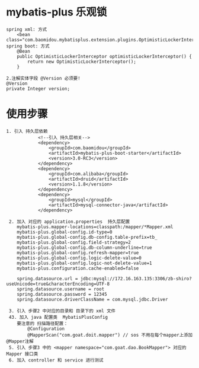 # mybatis-plus  乐观锁
    spring xml: 方式
        <bean class="com.baomidou.mybatisplus.extension.plugins.OptimisticLockerInterceptor"/>
    spring boot: 方式
        @Bean
        public OptimisticLockerInterceptor optimisticLockerInterceptor() {
            return new OptimisticLockerInterceptor();
        }
        
    2.注解实体字段 @Version 必须要!
    @Version
    private Integer version;
    
    
    
#  使用步骤
    1. 引入 持久层依赖
                <!--引入 持久层相关-->
                <dependency>
                    <groupId>com.baomidou</groupId>
                    <artifactId>mybatis-plus-boot-starter</artifactId>
                    <version>3.0-RC3</version>
                </dependency>
                <dependency>
                    <groupId>com.alibaba</groupId>
                    <artifactId>druid</artifactId>
                    <version>1.1.8</version>
                </dependency>
                <dependency>
                    <groupId>mysql</groupId>
                    <artifactId>mysql-connector-java</artifactId>
                </dependency>
                
     2. 加入 对应的 application.properties  持久层配置
        mybatis-plus.mapper-locations=classpath:/mapper/*Mapper.xml
        mybatis-plus.global-config.id-type=0
        mybatis-plus.global-config.db-config.table-prefix=tb_
        mybatis-plus.global-config.field-strategy=2
        mybatis-plus.global-config.db-column-underline=true
        mybatis-plus.global-config.refresh-mapper=true
        mybatis-plus.global-config.logic-delete-value=0
        mybatis-plus.global-config.logic-not-delete-value=1
        mybatis-plus.configuration.cache-enabled=false
        
        spring.datasource.url = jdbc:mysql://172.16.163.135:3306/zb-shiro?useUnicode=true&characterEncoding=UTF-8
        spring.datasource.username = root
        spring.datasource.password = 12345
        spring.datasource.driverClassName = com.mysql.jdbc.Driver
        
     3. 引入 步骤2 中对应的目录和 目录下的 xml 文件
     43. 加入 java 配置类  MybatisPlusConfig 
        要注意的 扫描路径配置：
            @Configuration
            @MapperScan("com.goat.doit.mapper") // sos 不用在每个mapper上添加@Mapper注解
     5. 引入 步骤3 中的 <mapper namespace="com.goat.dao.BookMapper"> 对应的 Mapper 接口类   
     6. 加入 controller 和 service 进行测试